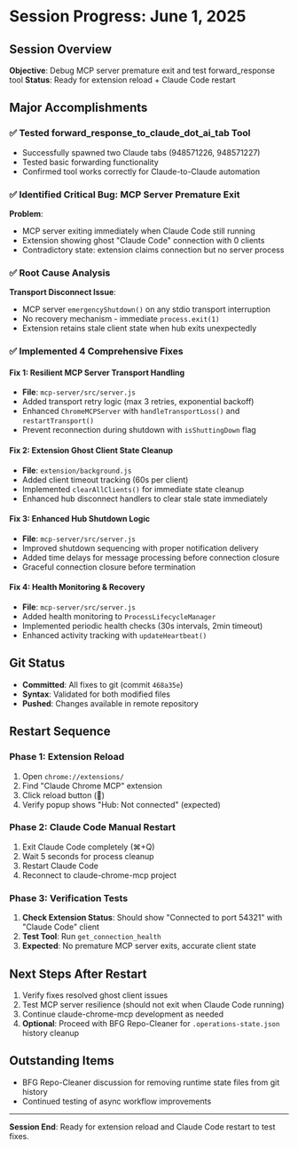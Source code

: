 # Session Progress: June 1, 2025

## Session Overview
**Objective**: Debug MCP server premature exit and test forward_response tool
**Status**: Ready for extension reload + Claude Code restart

## Major Accomplishments

### ✅ Tested forward_response_to_claude_dot_ai_tab Tool
- Successfully spawned two Claude tabs (948571226, 948571227)
- Tested basic forwarding functionality
- Confirmed tool works correctly for Claude-to-Claude automation

### ✅ Identified Critical Bug: MCP Server Premature Exit
**Problem**: 
- MCP server exiting immediately when Claude Code still running
- Extension showing ghost "Claude Code" connection with 0 clients
- Contradictory state: extension claims connection but no server process

### ✅ Root Cause Analysis
**Transport Disconnect Issue**: 
- MCP server `emergencyShutdown()` on any stdio transport interruption
- No recovery mechanism - immediate `process.exit(1)`
- Extension retains stale client state when hub exits unexpectedly

### ✅ Implemented 4 Comprehensive Fixes

#### Fix 1: Resilient MCP Server Transport Handling
- **File**: `mcp-server/src/server.js`
- Added transport retry logic (max 3 retries, exponential backoff)
- Enhanced `ChromeMCPServer` with `handleTransportLoss()` and `restartTransport()`
- Prevent reconnection during shutdown with `isShuttingDown` flag

#### Fix 2: Extension Ghost Client State Cleanup  
- **File**: `extension/background.js`
- Added client timeout tracking (60s per client)
- Implemented `clearAllClients()` for immediate state cleanup
- Enhanced hub disconnect handlers to clear stale state immediately

#### Fix 3: Enhanced Hub Shutdown Logic
- **File**: `mcp-server/src/server.js` 
- Improved shutdown sequencing with proper notification delivery
- Added time delays for message processing before connection closure
- Graceful connection closure before termination

#### Fix 4: Health Monitoring & Recovery
- **File**: `mcp-server/src/server.js`
- Added health monitoring to `ProcessLifecycleManager`
- Implemented periodic health checks (30s intervals, 2min timeout)
- Enhanced activity tracking with `updateHeartbeat()`

## Git Status
- **Committed**: All fixes to git (commit `468a35e`)
- **Syntax**: Validated for both modified files
- **Pushed**: Changes available in remote repository

## Restart Sequence

### Phase 1: Extension Reload
1. Open `chrome://extensions/`
2. Find "Claude Chrome MCP" extension
3. Click reload button (🔄)
4. Verify popup shows "Hub: Not connected" (expected)

### Phase 2: Claude Code Manual Restart
1. Exit Claude Code completely (⌘+Q)
2. Wait 5 seconds for process cleanup
3. Restart Claude Code
4. Reconnect to claude-chrome-mcp project

### Phase 3: Verification Tests
1. **Check Extension Status**: Should show "Connected to port 54321" with "Claude Code" client
2. **Test Tool**: Run `get_connection_health` 
3. **Expected**: No premature MCP server exits, accurate client state

## Next Steps After Restart
1. Verify fixes resolved ghost client issues
2. Test MCP server resilience (should not exit when Claude Code running)
3. Continue claude-chrome-mcp development as needed
4. **Optional**: Proceed with BFG Repo-Cleaner for `.operations-state.json` history cleanup

## Outstanding Items
- BFG Repo-Cleaner discussion for removing runtime state files from git history
- Continued testing of async workflow improvements

---

**Session End**: Ready for extension reload and Claude Code restart to test fixes.